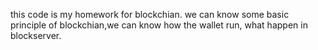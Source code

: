 this code is my homework for blockchian.
we can know some basic principle of blockchian,we can know how the wallet run, what happen in blockserver.
